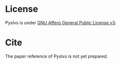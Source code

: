 # License

Pyslvs is under [GNU Affero General Public License v3](https://github.com/KmolYuan/Pyslvs-UI/blob/master/LICENSE).

# Cite

The paper reference of Pyslvs is not yet prepared.
